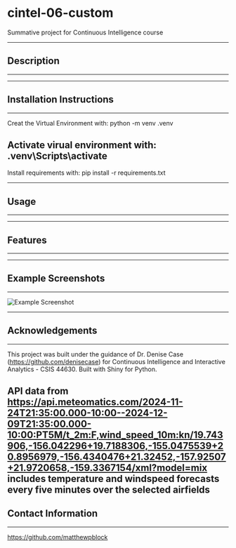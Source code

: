 # cintel-06-custom
Summative project for Continuous Intelligence course

---------------------
## Description
---------------------

---------------------
## Installation Instructions
---------------------
Creat the Virtual Environment with:
python -m venv .venv

Activate virual environment with:
.venv\Scripts\activate
-
Install requirements with:
pip install -r requirements.txt

---------------------
## Usage
---------------------


---------------------
## Features
---------------------


---------------------
## Example Screenshots
---------------------
![Example Screenshot]()

---------------------
## Acknowledgements
---------------------
This project was built under the guidance of Dr. Denise Case (https://github.com/denisecase) for Continuous Intelligence and Interactive Analytics - CSIS 44630.
Built with Shiny for Python.

API data from https://api.meteomatics.com/2024-11-24T21:35:00.000-10:00--2024-12-09T21:35:00.000-10:00:PT5M/t_2m:F,wind_speed_10m:kn/19.743906,-156.042296+19.7188306,-155.0475539+20.8956979,-156.4340476+21.32452,-157.92507+21.9720658,-159.3367154/xml?model=mix includes temperature and windspeed forecasts every five minutes over the selected airfields
---------------------
## Contact Information
---------------------
https://github.com/matthewpblock
